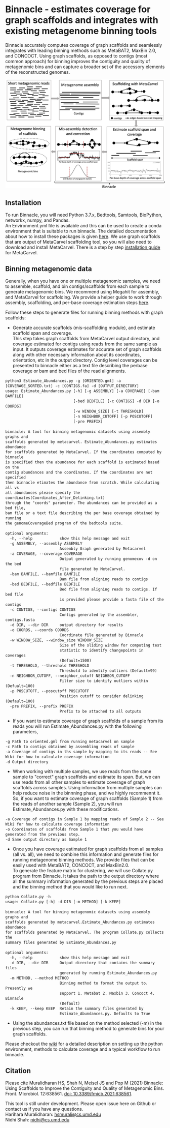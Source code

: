 # Binnacle - estimates coverage for graph scaffolds and integrates with existing metagenome binning tools

Binnacle accurately computes coverage of graph scaffolds and seamlessly integrates with leading binning methods such as MetaBAT2, MaxBin 2.0, and CONCOCT. Using graph scaffolds, as opposed to contigs (most common approach) for binning improves the contiguity and quality of metagenomic bins and can capture a broader set of the accessory elements of the reconstructed genomes.
<tr> 
    <p align="center"><img src="img/Figure1.png" width=750 /></p>
</tr>

## Installation
To run Binnacle, you will need Python 3.7.x, Bedtools, Samtools, BioPython, networkx, numpy, and Pandas. <br/>
An Environment.yml file is available and this can be used to create a conda environment that is suitable to run binnacle. 
The detailed documentation about how to install these packages is given [here](https://github.com/marbl/binnacle/wiki/1.-Package-Dependencies).
We use graph scaffolds that are output of MetaCarvel scaffolding tool, so you will also need to download and install MetaCarvel. There is a step by step [installation guide](https://github.com/marbl/MetaCarvel/wiki) for MetaCarvel. 

## Binning metagenomic data
Generally, when you have one or multiple metagenomic samples, we need to assemble, scaffold, and bin contigs/scaffolds from each sample to generate metagenomic bins. We recommend using Megahit for assembly, and MetaCarvel for scaffolding. We provide a helper guide to work through assembly, scaffolding, and per-base coverage estimation steps [here](https://github.com/marbl/binnacle/wiki/2.-Preparing-the-Data). 

Follow these steps to generate files for running binning methods with graph scaffolds:
* Generate accurate scaffolds (mis-scaffolding module), and estimate scaffold span and coverage. <br/>
  This step takes graph scaffolds from MetaCarvel output directory, and coverage estimated for contigs using reads from the same sample as input. It outputs coverage estimates for accurate set of graph scaffolds along with other necessary information about its coordinates, orientation, etc in the output directory.
Contig level coverages can be presented to binnacle either as a text file describing the perbase coverage or bam and bed files of the read alignments.

```
python3 Estimate_Abundances.py -g [ORIENTED.gml] -a [COVERAGE_SORTED.txt] -c [CONTIGS.fa] -d [OUTPUT_DIRECTORY]
usage: Estimate_Abundances.py [-h] [-g ASSEMBLY] [-a COVERAGE] [-bam BAMFILE]
                              [-bed BEDFILE] [-c CONTIGS] -d DIR [-o COORDS]
                              [-w WINDOW_SIZE] [-t THRESHOLD]
                              [-n NEIGHBOR_CUTOFF] [-p POSCUTOFF]
                              [-pre PREFIX]

binnacle: A tool for binning metagenomic datasets using assembly graphs and
scaffolds generated by metacarvel. Estimate_Abundances.py estimates abundance
for scaffolds generated by MetaCarvel. If the coordinates computed by binnacle
is specified then the abundance for each scaffold is estimated based on the
contig abundances and the coordinates. If the coordinates are not specified
then binnacle etimates the abundance from scratch. While calculating all vs
all abundances please specify the coordinates(Coordinates_After_Delinking.txt)
through the "coords" parameter. The abundances can be provided as a bed file,
bam file or a text file describing the per base coverage obtained by running
the genomeCoverageBed program of the bedtools suite.

optional arguments:
  -h, --help            show this help message and exit
  -g ASSEMBLY, --assembly ASSEMBLY
                        Assembly Graph generated by Metacarvel
  -a COVERAGE, --coverage COVERAGE
                        Output generated by running genomecov -d on the bed
                        file generated by MetaCarvel.
  -bam BAMFILE, --bamfile BAMFILE
                        Bam file from aligning reads to contigs
  -bed BEDFILE, --bedfile BEDFILE
                        Bed file from aligning reads to contigs. If bed file
                        is provided please provide a fasta file of the contigs
  -c CONTIGS, --contigs CONTIGS
                        Contigs generated by the assembler, contigs.fasta
  -d DIR, --dir DIR     output directory for results
  -o COORDS, --coords COORDS
                        Coordinate file generated by Binnacle
  -w WINDOW_SIZE, --window_size WINDOW_SIZE
                        Size of the sliding window for computing test
                        statistic to identify changepoints in coverages
                        (Default=1500)
  -t THRESHOLD, --threshold THRESHOLD
                        Threshold to identify outliers (Default=99)
  -n NEIGHBOR_CUTOFF, --neighbor_cutoff NEIGHBOR_CUTOFF
                        Filter size to identify outliers within (Defualt=100)
  -p POSCUTOFF, --poscutoff POSCUTOFF
                        Position cutoff to consider delinking (Default=100)
  -pre PREFIX, --prefix PREFIX
                        Prefix to be attached to all outputs
```
* If you want to estimate coverage of graph scaffolds of a sample from its reads  you will run Estimate_Abundances.py with the following parameters, 

```
-g Path to oriented.gml from running metacarvel on sample
-c Path to contigs obtained by assembling reads of sample
-a Coverage of contigs in ths sample by mapping to its reads -- See Wiki for how to calculate coverage information
-d Output directory
```

* When working with multiple samples, we use reads from the same sample to "correct" graph scaffolds and estimate its span. But, we can use reads from all other samples to estimate coverage of graph scaffolds across samples. Using information from multiple samples can help reduce noise in the binnning phase, and we highly recommennt it. 
So, if you want to estimate coverage of graph scaffolds (Sample 1) from the reads of another sample (Sample 2), you will run Estimate_Abundances.py with these modifications.

```
-a Coverage of contigs in Sample 1 by mapping reads of Sample 2 -- See Wiki for how to calculate coverage information
-o Coordinates of scaffolds from Sample 1 that you would have generated from the previous step.
-d Same output directory as Sample 1
```

* Once you have coverage estimated for graph scaffolds from all samples (all vs. all), we need to combine this information and generate files for running metagenome binning methods. We provide files that can be easily used with MetaBAT2, CONCOCT, and MaxBin2.0. <br/>
To generate the feature matrix for clustering, we will use Collate.py program from Binnacle. It takes the path to the output directory where all the summary information generated by the previous steps are placed and the binning method that you would like to run next.

```
python Collate.py -h                        
usage: Collate.py [-h] -d DIR [-m METHOD] [-k KEEP]

binnacle: A tool for binning metagenomic datasets using assembly graphs and
scaffolds generated by metacarvel.Estimate_Abundances.py estimates abundance
for scaffolds generated by MetaCarvel. The program Collate.py collects the
summary files generated by Estimate_Abundances.py

optional arguments:
  -h, --help            show this help message and exit
  -d DIR, --dir DIR     Output directory that contains the summary files
                        generated by running Estimate_Abundances.py
  -m METHOD, --method METHOD
                        Binning method to format the output to. Presently we
                        support 1. Metabat 2. Maxbin 3. Concoct 4. Binnacle
                        (Default)
  -k KEEP, --keep KEEP  Retain the summary files generated by
                        Estimate_Abundances.py. Defaults to True 
```

* Using the abundances.txt file based on the method selected (-m) in the previous step, you can run that binning method to generate bins for your graph scaffolds.

Please checkout the [wiki](https://github.com/marbl/binnacle/wiki) for a detailed description on setting up the python environment, methods to calculate coverage and a typical workflow to run binnacle. 

## Citation

Please cite Muralidharan HS, Shah N, Meisel JS and Pop M (2021) Binnacle: Using Scaffolds to Improve the Contiguity and Quality of Metagenomic Bins. Front. Microbiol. 12:638561. [doi: 10.3389/fmicb.2021.638561](https://www.frontiersin.org/articles/10.3389/fmicb.2021.638561/).

This tool is still under development. Please open issue here on Github or contact us if you have any questions. <br/>
Harihara Muralidharan: hsmurali@cs.umd.edu<br/>
Nidhi Shah: nidhi@cs.umd.edu
